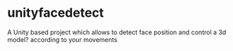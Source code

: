 # unityfacedetect
A Unity based project which allows to detect face position and control a 3d model? according to your movements
